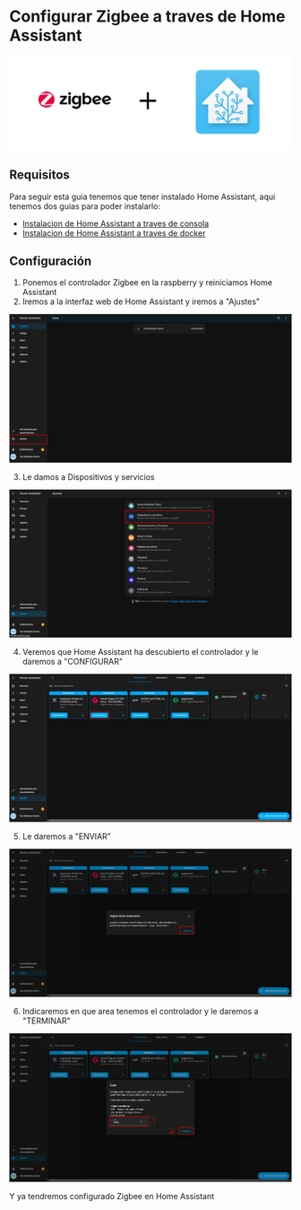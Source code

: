# Configurar Zigbee a traves de Home Assistant
![Imagen GIT](imagenes/zha.png)

## Requisitos

Para seguir esta guia tenemos que tener instalado Home Assistant, aqui tenemos dos guias para poder instalarlo:
* [Instalacion de Home Assistant a traves de consola](homeassistant_consola.md)
* [Instalacion de Home Assistant a traves de docker](homeassistant_docker.md)

## Configuración

1. Ponemos el controlador Zigbee en la raspberry y reiniciamos Home Assistant
2. Iremos a la interfaz web de Home Assistant y iremos a "Ajustes"

![Imagen GIT](imagenes/zh1.png)

3. Le damos a Dispositivos y servicios

![Imagen GIT](imagenes/zh2.png)

4. Veremos que Home Assistant ha descubierto el controlador y le daremos a "CONFIGURAR"

![Imagen GIT](imagenes/zh3.png)

5. Le daremos a "ENVIAR"

![Imagen GIT](imagenes/zh4.png)

6. Indicaremos en que area tenemos el controlador y le daremos a "TERMINAR"

![Imagen GIT](imagenes/zh5.png)

Y ya tendremos configurado Zigbee en Home Assistant
